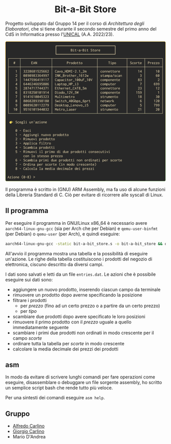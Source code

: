 <h1 align="center">Bit-a-Bit Store</h1>

Progetto sviluppato dal Gruppo 14 per il corso di _Architettura degli Elaboratori_, che si tiene durante il secondo semestre del primo anno del CdS in Informatica presso l'[UNICAL](https://www.unical.it) (A.A. 2022/23).

<p align="center">
    <img src="tui.png"></img>
</p>

Il programma è scritto in (GNU) ARM Assembly, ma fa uso di alcune funzioni della Libreria Standard di C. Ciò per evitare di ricorrere alle syscall di Linux.

## Il programma

Per eseguire il programma in GNU/Linux x86_64 è necessario avere `aarch64-linux-gnu-gcc` (sia per Arch che per Debian) e `qemu-user-binfmt` (per Debian) o `qemu-user` (per Arch), e quindi eseguire:

```bash
aarch64-linux-gnu-gcc -static bit-a-bit_store.s -o bit-a-bit_store && qemu-aarch64 bit-a-bit_store
```

All'avvio il programma mostra una tabella e la possibilità di eseguire un'azione. Le righe della tabella costituiscono i prodotti del negozio di elettronica, ciscuno descritto da diversi campi.

I dati sono salvati e letti da un file `entries.dat`. Le azioni che è possibile eseguire sui dati sono:

- aggiungere un nuovo prodotto, inserendo ciascun campo da terminale
- rimuovere un prodotto dopo averne specificando la posizione
- filtrare i prodotti
    - per _prezzo_ (fino ad un certo prezzo o a partire da un certo prezzo)
    - per _tipo_
- scambiare due prodotti dopo avere specificato le loro posizioni
- rimuovere il primo prodotto con il _prezzo_ uguale a quello immediatamente seguente
- scambiare i primi due prodotti non ordinati in modo crescente per il campo _scorte_
- ordinare tutta la tabella per _scorte_ in modo crescente
- calcolare la media decimale dei prezzi dei prodotti

## asm

In modo da evitare di scrivere lunghi comandi per fare operazioni come eseguire, disassemblare o debuggare un file sorgente assembly, ho scritto un semplice script bash che rende tutto più veloce.

Per una sintesti dei comandi eseguire `asm help`.

## Gruppo

- [Alfredo Carlino](https://github.com/CarlinoAlfredo)
- [Giorgio Carlino](https://github.com/carlinogiorgio)
- Mario D'Andrea
